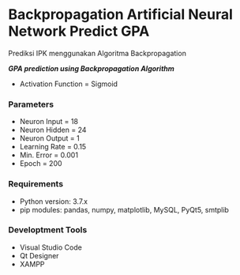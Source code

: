 # Backpropagation Artificial Neural Network Predict GPA
Prediksi IPK menggunakan Algoritma Backpropagation

***GPA prediction using Backpropagation Algorithm***
* Activation Function = Sigmoid
### Parameters
* Neuron Input  = 18
* Neuron Hidden = 24
* Neuron Output = 1
* Learning Rate = 0.15
* Min. Error    = 0.001
* Epoch         = 200
### Requirements
* Python version: 3.7.x
* pip modules: pandas, numpy, matplotlib, MySQL, PyQt5, smtplib
### Developtment Tools
* Visual Studio Code
* Qt Designer
* XAMPP
